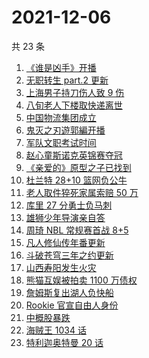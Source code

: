 # 2021-12-06

共 23 条

<!-- BEGIN ZHIHUSEARCH -->
<!-- 最后更新时间 Mon Dec 06 2021 21:20:04 GMT+0800 (China Standard Time) -->
1. [《谁是凶手》开播](https://www.zhihu.com/search?q=谁是凶手)
1. [无职转生 part.2 更新](https://www.zhihu.com/search?q=无职转生)
1. [上海男子持刀伤人致 9 伤](https://www.zhihu.com/search?q=上海持刀伤人)
1. [八旬老人下楼取快递离世](https://www.zhihu.com/search?q=重庆老人)
1. [中国物流集团成立](https://www.zhihu.com/search?q=中国物流集团)
1. [鬼灭之刃遊郭編开播](https://www.zhihu.com/search?q=鬼灭之刃)
1. [军队文职考试时间](https://www.zhihu.com/search?q=军队文职考试)
1. [赵心童斯诺克英锦赛夺冠](https://www.zhihu.com/search?q=赵心童)
1. [《亲爱的》原型之子已找到](https://www.zhihu.com/search?q=孙海洋儿子)
1. [杜兰特 28+10 篮网负公牛](https://www.zhihu.com/search?q=篮网)
1. [老人取件猝死家属索赔 50 万](https://www.zhihu.com/search?q=老人取件猝死)
1. [库里 27 分勇士负马刺](https://www.zhihu.com/search?q=勇士)
1. [雄狮少年导演亲自答](https://www.zhihu.com/search?q=雄狮少年)
1. [周琦 NBL 常规赛首战 8+5](https://www.zhihu.com/search?q=周琦)
1. [凡人修仙传年番更新](https://www.zhihu.com/search?q=凡人修仙传)
1. [斗破苍穹三年之约更新](https://www.zhihu.com/search?q=斗破苍穹三年之约)
1. [山西寿阳发生火灾](https://www.zhihu.com/search?q=寿阳火灾)
1. [熊猫互娱被拍卖 1100 万债权](https://www.zhihu.com/search?q=熊猫互娱)
1. [詹姆斯复出湖人负快船](https://www.zhihu.com/search?q=湖人)
1. [Rookie 官宣自由人身份](https://www.zhihu.com/search?q=Rookie)
1. [中概股暴跌](https://www.zhihu.com/search?q=中概股)
1. [海贼王 1034 话](https://www.zhihu.com/search?q=海贼王)
1. [特利迦奥特曼 20 话](https://www.zhihu.com/search?q=特利迦奥特曼)
<!-- END ZHIHUSEARCH -->
